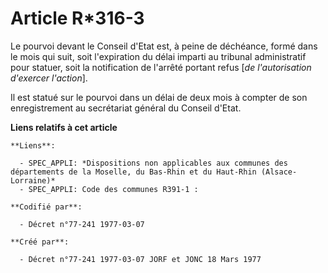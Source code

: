# Article R*316-3

Le pourvoi devant le Conseil d'Etat est, à peine de déchéance, formé dans le mois qui suit, soit l'expiration du délai
imparti au tribunal administratif pour statuer, soit la notification de l'arrêté portant refus [*de l'autorisation d'exercer
l'action*].

Il est statué sur le pourvoi dans un délai de deux mois à compter de son enregistrement au secrétariat général du Conseil
d'Etat.

**Liens relatifs à cet article**

	**Liens**:

	  - SPEC_APPLI: *Dispositions non applicables aux communes des départements de la Moselle, du Bas-Rhin et du Haut-Rhin (Alsace-Lorraine)*
	  - SPEC_APPLI: Code des communes R391-1 :

	**Codifié par**:

	  - Décret n°77-241 1977-03-07

	**Créé par**:

	  - Décret n°77-241 1977-03-07 JORF et JONC 18 Mars 1977
